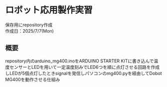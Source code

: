 # ロボット応用製作実習  
保存用にrepository作成  
作成日：2025/7/7(Mon)  
## 概要  
repository内のarduino_mg400.inoをARDUINO STARTER KITに書き込んで温度センサーとLEDを用いて一定温度刻みでLED6つを順に点灯させる回路を作成しLEDが5個点灯したときsignalを発信しパソコンのmg400.pyを経由してDobot MG400を動作させる仕組み